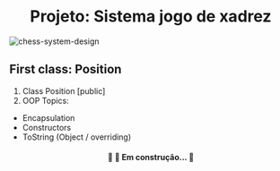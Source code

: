 <h1 align="center">Projeto: Sistema jogo de xadrez</h1>

![chess-system-design](https://user-images.githubusercontent.com/62703587/111727080-f7b83700-8848-11eb-8ffb-9d534284f294.png)


## First class: Position
1. Class Position [public]
2. OOP Topics:
 - Encapsulation
 - Constructors
 - ToString (Object / overriding)
 
 
<h4 align="center"> 
	🚧  🚀 Em construção...  🚧
</h4>

